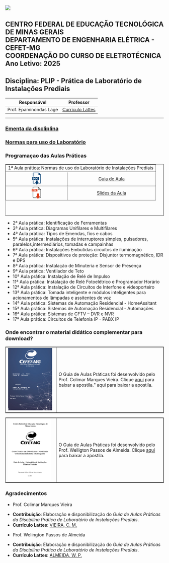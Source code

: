 <td style="width: 10%;"><img src="https://github.com/Epaminondaslage/Lab-IoT-ELE-CEFET/blob/master/img/Logo_CEFET-MG.png" width="10%" /></td>

**CENTRO FEDERAL DE EDUCAÇÃO TECNOLÓGICA DE MINAS GERAIS**  
**DEPARTAMENTO DE ENGENHARIA ELÉTRICA - CEFET-MG**  
**COORDENAÇÃO DO CURSO DE ELETROTÉCNICA**
**Ano Letivo: 2025**
---
## Disciplina: PLIP - Prática de Laboratório de Instalações Prediais

| **Responsável**         | **Professor**          |
|-------------------------|-----------------------|
| Prof. Epaminondas Lage  | [Currículo Lattes](http://lattes.cnpq.br/7787341723868111) |

---
### [Ementa da discliplina](https://github.com/Epaminondaslage/PLIEP/blob/main/ementa_2025.md) 
### [Normas para uso do Laboratório](https://github.com/Epaminondaslage/PLIEP/blob/main/normas_de_seguranca.md)

### Programaçao das Aulas Práticas

<table style="height: 164px;" width="378" border="1"><tbody><tr><td colspan="2" style="text-align: center;">1ª Aula prática:  Normas de uso do Laboratório de Instalações Prediais</td></tr><tr><td><img src="img/doc.png" alt="" style="display: block; margin-left: auto; margin-right: auto;" width="39" height="39" /></td><td style="text-align: center; width: 266px;">  <a href="https://drive.google.com/file/d/1IA8rQCfe06AbBNUFEZOSo7OHFmG7j9U7/view?usp=drive_link">Guia de Aula</a></td></tr><tr><td><img src="img/pdf.png" alt="" style="display: block; margin-left: auto; margin-right: auto;" width="30" height="39" /></td><td style="text-align: center;">   <a href="https://drive.google.com/file/d/1IA8rQCfe06AbBNUFEZOSo7OHFmG7j9U7/view?usp=drive_link">Slides da Aula</a></td></tr></tbody></table><p>

- 2ª Aula prática:  Identificação de Ferramentas
- 3ª Aula prática:  Diagramas Unifilares e Multifilares
- 4ª Aula prática:  Tipos de Emendas, fios e cabos
- 5ª Aula prática:  Instalações de interruptores simples, pulsadores, paralelos,intermediários, tomadas e campainhas  
- 6ª Aula prática:  Instalações Embutidas	circuitos de iluminação
- 7ª Aula prática:  Dispositivos de proteção: Disjuntor termomagnético, IDR e DPS
- 8ª Aula prática:  Instalação de Minuteria e Sensor de Presença
- 9ª Aula prática:  Ventilador de Teto	
- 10ª Aula prática: Instalação de Relé de Impulso
- 11ª Aula prática: Instalação de Relé Fotoelétrico e Programador Horário
- 12ª Aula prática: Instalação de Circuitos de Interfone e videoporteiro 
- 13ª Aula prática: Tomada inteligente e módulos inteligentes para acionamentos de lâmpadas e assitentes de voz
- 14ª Aula prática: Sistemas de Automação Residencial - HomeAssitant
- 15ª Aula prática: Sistemas de Automação Residencial - Automações
- 16ª Aula prática: Sistemas de CFTV – DVR e NVR	
- 17ª Aula prática: Circuitos de Telefonia IP - PABX IP


### Onde encontrar o material didático complementar para download?

<table style="border-collapse: collapse; width: 100%;" border="1">
<tbody>
<tr>
<td style="width: 32.1053%;"><img width="140" alt="image" src="img/apostila colimar.jpg"></td>
<td style="width: 67.8947%;">O Guia de Aulas Pr&aacute;ticas foi desenvolvido pelo Prof. Colimar Marques Vieira. Clique <a href="https://drive.google.com/file/d/1qATqn1-c8swUFSKdSto68k_on0QtuZYd/view?usp=sharing">aqui</a> para baixar a apostila." aqui</a> para baixar a apostila.</td>
</tr>
</tbody>
</table>

<table style="border-collapse: collapse; width: 100%;" border="1">
<tbody>
<tr>
<td style="width: 32.1053%;"><img width="140" alt="image" src="img/GUIA DE AULA DE LIEP.png"></td>
<td style="width: 67.8947%;">O Guia de Aulas Pr&aacute;ticas foi desenvolvido pelo Prof. Welligton Passos de Almeida. Clique <a href="https://drive.google.com/file/d/1tNbCevQwSDAHAGg77yl-ly7lHEl-kolY/view?usp=sharing">aqui</a> para baixar a apostila.</td>
</tr>
</tbody>
</table>

### Agradecimentos

* Prof. Colimar Marques Vieira
- **Contribuição**: Elaboração e disponibilização do *Guia de Aulas Práticas da Disciplina Prática de Laboratório de Instalações Prediais*.  
- **Currículo Lattes**: [VIEIRA, C. M.](http://lattes.cnpq.br/4432862799465667)

* Prof. Welington Passos de Almeida
- **Contribuição**: Elaboração e disponibilização do *Guia de Aulas Práticas da Disciplina Prática de Laboratório de Instalações Prediais*.  
- **Currículo Lattes**: [ALMEIDA, W. P.](http://lattes.cnpq.br/8651107332611509)

